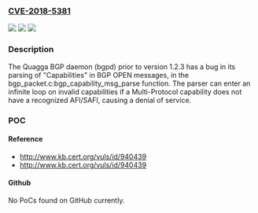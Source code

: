 ### [CVE-2018-5381](https://cve.mitre.org/cgi-bin/cvename.cgi?name=CVE-2018-5381)
![](https://img.shields.io/static/v1?label=Product&message=bgpd&color=blue)
![](https://img.shields.io/static/v1?label=Version&message=bpgd1.2.3%20&color=brighgreen)
![](https://img.shields.io/static/v1?label=Vulnerability&message=CWE-228%3A%20Improper%20Handling%20of%20Syntactically%20Invalid%20Structure&color=brighgreen)

### Description

The Quagga BGP daemon (bgpd) prior to version 1.2.3 has a bug in its parsing of "Capabilities" in BGP OPEN messages, in the bgp_packet.c:bgp_capability_msg_parse function. The parser can enter an infinite loop on invalid capabilities if a Multi-Protocol capability does not have a recognized AFI/SAFI, causing a denial of service.

### POC

#### Reference
- http://www.kb.cert.org/vuls/id/940439
- http://www.kb.cert.org/vuls/id/940439

#### Github
No PoCs found on GitHub currently.

